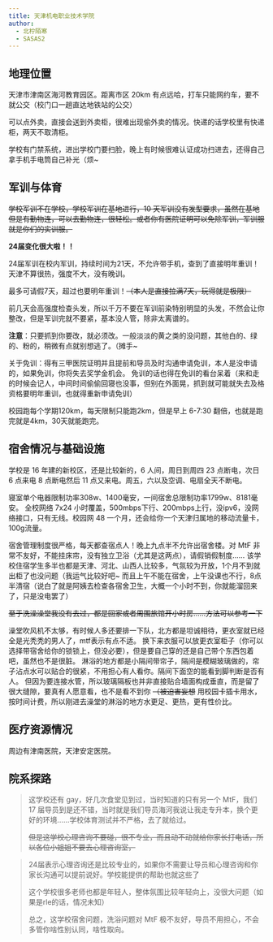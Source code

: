 ```yaml
---
title: 天津机电职业技术学院
author:
  - 北柠陌寒
  - SASAS2
---
```


## 地理位置

天津市津南区海河教育园区。距离市区 20km 有点远哈，打车只能网约车，要不就公交（校门口一趟直达地铁站的公交）

可以点外卖，直接会送到外卖柜，很难出现偷外卖的情况。快递的话学校里有快递柜，两天不取清柜。

学校有门禁系统，进出学校门要扫脸，晚上有时候很难认证成功扫进去，还得自己拿手机手电筒自己补光（烦~

## 军训与体育

~~学校军训不在学校，学校军训在基地进行，10 天军训没有发型要求，虽然在基地但是有勤物连，可以去勤物连，很轻松。或者你有医院证明可以免除军训，军训服就是你们的实训服。~~

**24届变化很大啦！！**

24届军训在校内军训，持续时间为21天，不允许带手机，查到了直接明年重训！天津不算很热，强度不大，没有晚训。

最多可请假7天，超过也要明年重训！~~（本人是直接拉满7天，玩得就是极限）~~

前几天会高强度检查头发，所以千万不要在军训前染特别明显的头发，不然会让你整改，但是军训完就不要紧，基本没人管，除非太离谱的。

**注意**：只要抓到你要改，就必须改。一般淡淡的黄之类的没问题，其他白的、绿的、粉的，稍微有点就别想逃了。（摊手~

关于免训：得有三甲医院证明并且提前和导员及时沟通申请免训，本人是没申请的，如果免训，你将失去奖学金机会。
免训的话也得在免训的看台呆着（来和走的时候会记人，中间时间偷偷回寝也没事，但别在外面晃，抓到就可能就失去及格资格要明年重训，也就得重新申请免训）

校园跑每个学期120km，每天限制只能跑2km，但是早上 6-7:30 翻倍，也就是跑完就是4km，30天就能跑完。

## 宿舍情况与基础设施

学校是 16 年建的新校区，还是比较新的，6 人间，周日到周四 23 点断电，次日 6 点来电 8 点断电然后 11 点又来电。周五，六以及空调、电扇全天不断电。

寝室单个电器限制功率308w、1400毫安，一间宿舍总限制功率1799w、8181毫安。
全校网络 7x24 小时覆盖，500mbps下行、200mbps上行，没ipv6，没网络接口，只有无线。校园网 48 一个月，还会给你一个天津归属地的移动流量卡，100g流量。

宿舍管理制度很严格，每天都查宿点人！晚上九点半不允许出宿舍楼。对 MtF 非常不友好，不能挂床帘，没有独立卫浴（尤其是这两点），请假销假制度……
该学校住宿学生多半也都是天津、河北、山西人比较多，气氛较为开放，1个月不到就出柜了也没问题（我运气比较好吧~
而且上午不能在宿舍，上午没课也不行，8点半清宿（说白了就是阿姨去检查各宿舍卫生，大概一个小时不到，你就能溜回来了，只是没电罢了）

~~至于洗澡澡堂我没有去过，都是回家或者周围旅馆开小时房……方法可以参考一下~~

澡堂吹风机不太够，有时候人多还要排一下队，北方都是坦诚相待，更衣室就已经全是光秃秃的男人了，mtf表示有点不适。
换下来衣服可以放更衣室柜子（你可以选择带宿舍给你的锁锁上，但没必要），但是要自己穿的还是自己带个东西包着吧，虽然也不是很脏。
淋浴的地方都是小隔间带帘子，隔间是模糊玻璃做的，帘子沾点水可以贴合的很紧，不用担心有人看你。隔间下面空的能看到脚判断是否有人。
但因为要连接水管，所以玻璃隔板也并非直接贴合墙面构成垂直，而是留了很大缝隙，要真有人愿意看，也不是看不到你 ~~（被迫害妄想~~
用校园卡插卡用水，按时间计费，所以刚进去澡堂的淋浴的地方水更足、更热，更有性价比。  

## 医疗资源情况

周边有津南医院，天津安定医院。

## 院系探路

>这学校还有 gay，好几次食堂见到过，当时知道的只有另一个 MtF，我们 17 届导员到是还不错，当时就是我们导员海河我说让我走专升本，换个更好的环境……学校体育测试并不严格，去了就给过。
>
>~~但是这学校心理咨询不要碰，很不专业，而且动不动就给你家长打电话，所以各位小姐姐不要去心理咨询室，~~

>24届表示心理咨询还是比较专业的，如果你不需要让导员和心理咨询和你家长沟通可以提前说好。学校能提供的帮助也就这些了
>
>这个学校很多老师也都是年轻人，整体氛围比较年轻向上，没很大问题（如果是rle的话，情况未知）
>
>总之，这学校宿舍问题，洗浴问题对 MtF 极不友好，导员不用担心，不会多管你啥性别认同，啥性取向。
